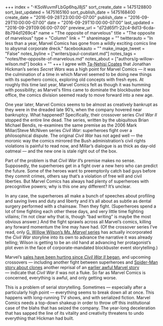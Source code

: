 +++
index = "-KSoWuvmFLbGp6hqJ8jS"
sort_create_date = 1475128800
sort_last_updated = 1475165160
sort_publish_date = 1475168400
create_date = "2016-09-28T23:00:00-07:00"
publish_date = "2016-09-29T10:00:00-07:00"
date = "2016-09-29T10:00:00-07:00"
last_updated = "2016-09-29T09:06:00-07:00"
preview_url = "d72d65f1-22c4-8d13-6cda-8b794d1269c4"
name = "The opposite of marvelous"
title = "The opposite of marvelous"
type = "Column"
link = ""
shareimage = ""
twitterauto = "In less than a year, Marvel Comics has gone from a wildly exciting comics line to abysmal corporate dreck."
facebookauto = ""
make_image_tweet = "False"
notes_byline = ["writers/paul-constant.md"]
notes_tags = "notes/the-opposite-of-marvelous.md"
notes_about = ["authors/g-willow-wilson.md"]
books = ""
+++
I agree with [Ta-Nehisi Coates]( http://www.theatlantic.com/notes/2015/08/jonathan-hickmans-secret-wars/402508/) that Jonathan Hickman’s series *Secret Wars* was a high point for Marvel Comics — it was the culmination of a time in which Marvel seemed to be doing new things with its superhero comics, exploring old concepts with fresh eyes. At roughly this time last year, Marvel Comics felt as though it was humming with possibility; as Marvel's films came to dominate the blockbuster box office, the comics division seemed ready to move forward into a new age.

One year later, Marvel Comics seems to be almost as creatively bankrupt as they were in the dreaded late 90’s, when the company hovered near bankruptcy. What happened? Specifically, their crossover series *Civil War II* stopped the entire line dead. The series, written by the ubiquitous Brian Michael Bendis, re-examines the same premise as the 2006 Mark Millar/Steve McNiven series *Civil War*: superheroes fight over a philosophical dispute. The original *Civil War* has not aged well — the moronic way the comics mirrored the Bush administration’s civil rights violations is painful to read now, and Millar’s dialogue is as thick as day-old oatmeal — and the new one is stale right out of the box.

Part of the problem is that *Civil War II*’s premise makes no sense. Supposedly, the superheroes get in a fight over a new hero who can predict the future. Some of the heroes want to preemptorily catch bad guys before they commit crimes, others say that’s a violation of free will and civil liberties. But Marvel Comics has always had plenty of superheroes with precognitive powers; why is this one any different? It’s unclear.

In any case, the superheroes all make a bunch of speeches about profiling and saving lives and duty and liberty and it’s all about as subtle as dental surgery performed with a chainsaw. Then they fight. (Superheroes spend a lot of time fighting each other these days, and very little time fighting villains; I’m not clear why that is, though “bad writing” is maybe the most obvious answer.) And the fight sprawls across all Marvel’s comics, killing any forward momentum the line may have had. (Of the crossover series I’ve read, only [G. Willow Wilson’s *Ms. Marvel* series](http://www.seattlereviewofbooks.com/reviews/real-life-superhero/) has actually incorporated the *Civil War* storyline into its own to advance the narrative it was already telling; Wilson is getting to be an old hand at advancing her protagonist’s plot even in the face of corporate-mandated blockbuster event storytelling.)

Marvel’s [sales have been hurting since *Civil War II* began]( http://www.bleedingcool.com/2016/09/16/dc-comics-humiliates-marvel-with-august-2016-marketshare-as-diamond-sets-a-record-month-of-sales/), and upcoming crossovers — including another fight between superheroes and [Spider-Man story about clones]( http://www.ew.com/article/2016/06/16/marvel-spider-man-clone-conspiracy) another reprisal of an [earlier awful Marvel story]( https://en.wikipedia.org/wiki/Clone_Saga) — indicate that *Civil War II* was not a fluke. So far as Marvel Comics is concerned, everything is awful, and only getting worse.

This is a problem of serial storytelling. Sometimes — especially after a particularly high point — everything seems to break down all at once. This happens with long-running TV shows, and with serialized fiction. Marvel Comics needs a top-down shakeup in order to throw off this institutional case of the blahs that has seized the company. The year-long deceleration that has sapped the line of its vitality and creativity threatens to undo everything that Hickman had built.
